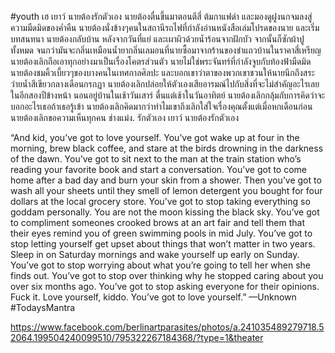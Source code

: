 ‪#‎youth‬
เฮ เยาว์
นายต้องรักตัวเอง
นายต้องตื่นขึ้นมาตอนตีสี่ ต้มกาแฟดำ และมองดูฝูงนกจมลงสู่ความมืดมิดของค่ำคืน
นายต้องนั่งข้างๆคนในสถานีรถไฟที่กำลังอ่านหนังสือเล่มโปรดของนาย และเริ่มบทสนทนา
นายต้องกลับบ้าน หลังจากวันที่แย่ และเผาผิวด้วยน้ำร้อนจากฝักบัว
จากนั้นก็ซักผ้าปูทั้งหมด จนกว่ามันจะกลิ่นเหมือนน้ำยากลิ่นเลมอนที่นายซื้อมาจากร้านของชำแถวบ้านในราคาสี่เหรียญ
นายต้องเลิกถือเอาทุกอย่างมาเป็นเรื่องโคตรส่วนตัว
นายไม่ใช่พระจันทร์ที่กำลังจูบกับท้องฟ้ามืดมิด
นายต้องชมคิ้วเบี้ยวๆของบางคนในเทศกาลศิลปะ และบอกเขาว่าตาของพวกเขาชวนให้นายนึกถึงสระว่ายน้ำสีเขียวกลางเดือนกรกฏา
นายต้องเลิกปล่อยให้ตัวเองเสียอารมณ์ไปกับสิ่งที่จะไม่สำคัญอะไรเลยในอีกสองปีข้างหน้า
นอนอยู่บ้านในเช้าวันเสาร์ ตื่นแต่เช้าในวันอาทิตย์
นายต้องเลิกกลุ้มกับการคิดว่าจะบอกอะไรเธอถ้าเธอรู้เข้า
นายต้องเลิกคิดมากว่าทำไมเขาถึงเลิกใส่ใจเรื่องคุณตั้งแต่เมื่อหกเดือนก่อน
นายต้องเลิกขอความเห็นทุกคน
ช่างแม่ง.
รักตัวเอง เยาว์
นายต้องรักตัวเอง


“And kid, you’ve got to love yourself. You’ve got wake up at four in the morning, brew black coffee, and stare at the birds drowning in the darkness of the dawn. You’ve got to sit next to the man at the train station who’s reading your favorite book and start a conversation. You’ve got to come home after a bad day and burn your skin from a shower. Then you’ve got to wash all your sheets until they smell of lemon detergent you bought for four dollars at the local grocery store. You’ve got to stop taking everything so goddam personally. You are not the moon kissing the black sky. You’ve got to compliment someones crooked brows at an art fair and tell them that their eyes remind you of green swimming pools in mid July. You’ve got to stop letting yourself get upset about things that won’t matter in two years. Sleep in on Saturday mornings and wake yourself up early on Sunday. You’ve got to stop worrying about what you’re going to tell her when she finds out. You’ve got to stop over thinking why he stopped caring about you over six months ago. You’ve got to stop asking everyone for their opinions. Fuck it. Love yourself, kiddo. You’ve got to love yourself.” —Unknown ‪#‎TodaysMantra‬

https://www.facebook.com/berlinartparasites/photos/a.241035489279718.52064.199504240099510/795322267184368/?type=1&theater